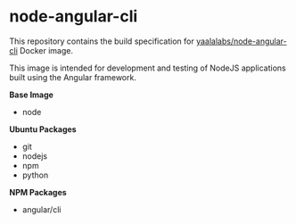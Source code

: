 # node-angular-cli

This repository contains the build specification for [yaalalabs/node-angular-cli](https://hub.docker.com/r/yaalalabs/node-angular-cli) Docker image.

This image is intended for development and testing of NodeJS applications built using the Angular framework.

**Base Image**
* node

**Ubuntu Packages**
* git
* nodejs
* npm
* python

**NPM Packages**
* angular/cli
